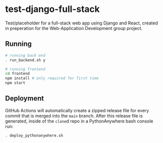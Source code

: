 # test-django-full-stack
Test/placeholder for a full-stack web app using Django and React, created in preperation for the Web-Application Development group project.

## Running

```bash
# running back end
. run_backend.sh y

# running frontend
cd frontend
npm install # only required for first time
npm start
```

## Deployment

GitHub Actions will automatically create a zipped release file for every commit that is merged into the `main` branch. After this release file is generated, inside of the `clone`d repo in a PythonAnywhere bash console run:

```bash
. deploy_pythonanywhere.sh
```
